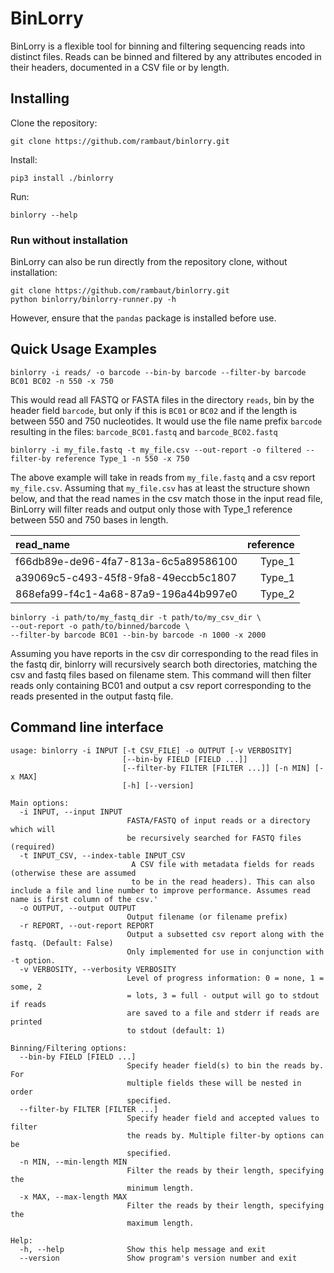 # BinLorry

BinLorry is a flexible tool for binning and filtering sequencing reads into distinct files. Reads can be binned and filtered by any
attributes encoded in their headers, documented in a CSV file or by length.

## Installing

Clone the repository:
```
git clone https://github.com/rambaut/binlorry.git
```

Install:
```
pip3 install ./binlorry
```

Run:
```
binlorry --help
```

### Run without installation

BinLorry can also be run directly from the repository clone, without installation:
```
git clone https://github.com/rambaut/binlorry.git
python binlorry/binlorry-runner.py -h
```
However, ensure that the ``pandas`` package is installed before use.


## Quick Usage Examples

```
binlorry -i reads/ -o barcode --bin-by barcode --filter-by barcode BC01 BC02 -n 550 -x 750
```

This would read all FASTQ or FASTA files in the directory `reads`, bin by the header field `barcode`, but only if this is `BC01` or `BC02` and if the length is between 550 and 750 nucleotides.
It would use the file name prefix `barcode` resulting in the files: `barcode_BC01.fastq` and `barcode_BC02.fastq`

```
binlorry -i my_file.fastq -t my_file.csv --out-report -o filtered --filter-by reference Type_1 -n 550 -x 750
```

The above example will take in reads from ``my_file.fastq`` and a csv report ``my_file.csv``. Assuming that ``my_file.csv`` has at least the structure shown below, and that the read names in the csv match those in the input read file, BinLorry will filter reads and output only those with Type_1 reference between 550 and 750 bases in length.

| read_name                             | reference | 
|:--------------------------------------|-----------:| 
| f66db89e-de96-4fa7-813a-6c5a89586100 | Type_1    | 
| a39069c5-c493-45f8-9fa8-49eccb5c1807 | Type_1    | 
| 868efa99-f4c1-4a68-87a9-196a44b997e0 | Type_2    | 


```
binlorry -i path/to/my_fastq_dir -t path/to/my_csv_dir \
--out-report -o path/to/binned/barcode \
--filter-by barcode BC01 --bin-by barcode -n 1000 -x 2000
```

Assuming you have reports in the csv dir corresponding to the read files in the fastq dir, binlorry will recursively search both directories, matching the csv and fastq files based on filename stem. This command will then filter reads only containing BC01 and output a csv report corresponding to the reads presented in the output fastq file.

## Command line interface
```
usage: binlorry -i INPUT [-t CSV_FILE] -o OUTPUT [-v VERBOSITY]
                         [--bin-by FIELD [FIELD ...]]
                         [--filter-by FILTER [FILTER ...]] [-n MIN] [-x MAX]
                         [-h] [--version]

Main options:
  -i INPUT, --input INPUT
                          FASTA/FASTQ of input reads or a directory which will
                          be recursively searched for FASTQ files (required)
  -t INPUT_CSV, --index-table INPUT_CSV
                           A CSV file with metadata fields for reads (otherwise these are assumed
                           to be in the read headers). This can also include a file and line number to improve performance. Assumes read name is first column of the csv.'
  -o OUTPUT, --output OUTPUT
                          Output filename (or filename prefix)
  -r REPORT, --out-report REPORT
                          Output a subsetted csv report along with the fastq. (Default: False)
                          Only implemented for use in conjunction with -t option.
  -v VERBOSITY, --verbosity VERBOSITY
                          Level of progress information: 0 = none, 1 = some, 2
                          = lots, 3 = full - output will go to stdout if reads
                          are saved to a file and stderr if reads are printed
                          to stdout (default: 1)

Binning/Filtering options:
  --bin-by FIELD [FIELD ...]
                          Specify header field(s) to bin the reads by. For
                          multiple fields these will be nested in order
                          specified.
  --filter-by FILTER [FILTER ...]
                          Specify header field and accepted values to filter
                          the reads by. Multiple filter-by options can be
                          specified.
  -n MIN, --min-length MIN
                          Filter the reads by their length, specifying the
                          minimum length.
  -x MAX, --max-length MAX
                          Filter the reads by their length, specifying the
                          maximum length.

Help:
  -h, --help              Show this help message and exit
  --version               Show program's version number and exit
```
